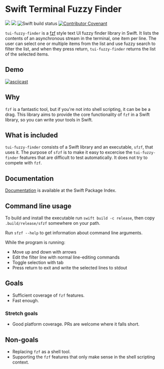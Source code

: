 # Swift Terminal Fuzzy Finder

[![](https://img.shields.io/endpoint?url=https%3A%2F%2Fswiftpackageindex.com%2Fapi%2Fpackages%2Fjuri%2Fswift-tui-fuzzy-finder%2Fbadge%3Ftype%3Dswift-versions)](https://swiftpackageindex.com/juri/swift-tui-fuzzy-finder)
[![](https://img.shields.io/endpoint?url=https%3A%2F%2Fswiftpackageindex.com%2Fapi%2Fpackages%2Fjuri%2Fswift-tui-fuzzy-finder%2Fbadge%3Ftype%3Dplatforms)](https://swiftpackageindex.com/juri/swift-tui-fuzzy-finder)
![Swift build status](https://github.com/juri/tui-fuzzy-finder/actions/workflows/build.yml/badge.svg)
[![Contributor Covenant](https://img.shields.io/badge/Contributor%20Covenant-2.1-4baaaa.svg)](code_of_conduct.md)

`tui-fuzzy-finder` is a [fzf] style text UI fuzzy finder library in Swift. It lists the contents
of an asynchronous stream in the terminal, one item per line. The user can select one or multiple
items from the list and use fuzzy search to filter the list, and when they press return,
`tui-fuzzy-finder` returns the list of the selected items.

## Demo

[![asciicast](https://asciinema.org/a/690161.svg)](https://asciinema.org/a/690161)

## Why

`fzf` is a fantastic tool, but if you're not into shell scripting, it can be be a drag. This library
aims to provide the core functionality of `fzf` in a Swift library, so you can write your tools
in Swift.

## What is included

`tui-fuzzy-finder` consists of a Swift library and an executable, `sfzf`, that uses it. The purpose
of `sfzf` is to make it easy to excercise the `tui-fuzzy-finder` features that are difficult to test
automatically. It does not try to compete with `fzf`.

## Documentation

[Documentation](https://swiftpackageindex.com/juri/swift-tui-fuzzy-finder/documentation)
is available at the Swift Package Index.

## Command line usage

To build and install the executable run `swift build -c release`, then copy `.build/release/sfzf`
somewhere on your path.

Run `sfzf --help` to get information about command line arguments.

While the program is running:

- Move up and down with arrows
- Edit the filter line with normal line-editing commands
- Toggle selection with tab
- Press return to exit and write the selected lines to stdout

## Goals

- Sufficient coverage of `fzf` features.
- Fast enough.

### Stretch goals

- Good platform coverage. PRs are welcome where it falls short.

## Non-goals

- Replacing `fzf` as a shell tool.
- Supporting the `fzf` features that only make sense in the shell scripting context.


[fzf]: https://github.com/junegunn/fzf
